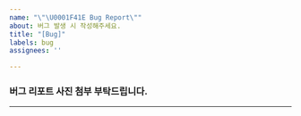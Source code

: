 ```yaml
---
name: "\"\U0001F41E Bug Report\""
about: 버그 발생 시 작성해주세요.
title: "[Bug]"
labels: bug
assignees: ''

---
```


### 버그 리포트 사진 첨부 부탁드립니다.

---
